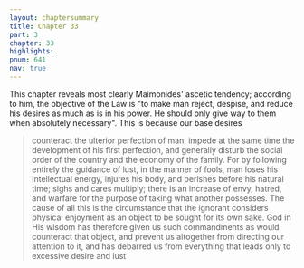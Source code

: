 ```yaml
---
layout: chaptersummary
title: Chapter 33
part: 3
chapter: 33
highlights:
pnum: 641
nav: true
---
```


This chapter reveals most clearly Maimonides' ascetic tendency; according to him, the objective of the Law is "to make man reject, despise, and reduce his desires as much as is in his power. He should only give way to them when absolutely necessary". This is because our base desires
> counteract the ulterior perfection of man, impede at the same time the development of his first perfection, and generally disturb the social order of the country and the economy of the family. For by following entirely the guidance of lust, in the manner of fools, man loses his intellectual energy, injures his body, and perishes before his natural time; sighs and cares multiply; there is an increase of envy, hatred, and warfare for the purpose of taking what another possesses. The cause of all this is the circumstance that the ignorant considers physical enjoyment as an object to be sought for its own sake. God in His wisdom has therefore given us such commandments as would counteract that object, and prevent us altogether from directing our attention to it, and has debarred us from everything that leads only to excessive desire and lust

